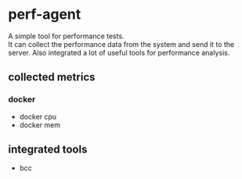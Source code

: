 # perf-agent
A simple tool for performance tests.<br/>
It can collect the performance data from the system and send it to the server.
Also integrated a lot of useful tools for performance analysis.
## collected metrics
### docker
- docker cpu
- docker mem
## integrated tools
- bcc
